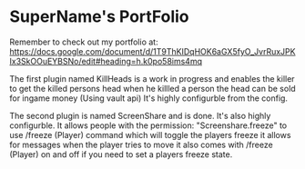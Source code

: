 # SuperName's PortFolio
Remember to check out my portfolio at: https://docs.google.com/document/d/1T9ThKIDqHOK6aGX5fyO_JvrRuxJPKIx3SkOOuEYBSNo/edit#heading=h.k0po58ims4mq

The first plugin named KillHeads is a work in progress and enables the killer to get the killed persons head when he killled a person the head can be sold for ingame money (Using vault api) It's highly configurble from the config.

The second plugin is named ScreenShare and is done. It's also highly configurble. It allows people with the permission: "Screenshare.freeze" to use /freeze (Player) command which will toggle the players freeze it allows for messages when the player tries to move it also comes with /freeze (Player) on and off if you need to set a players freeze state.
